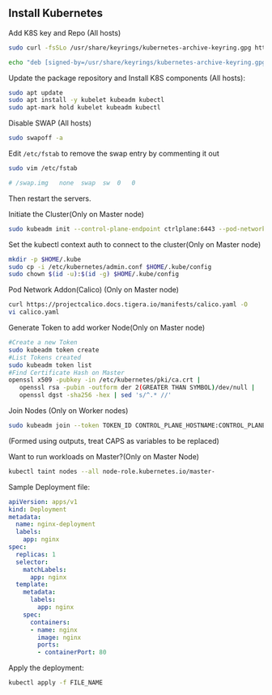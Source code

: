 ## Install Kubernetes

Add K8S key and Repo (All hosts)

```bash
sudo curl -fsSLo /usr/share/keyrings/kubernetes-archive-keyring.gpg https://packages.cloud.google.com/apt/doc/apt-key.gpg

echo "deb [signed-by=/usr/share/keyrings/kubernetes-archive-keyring.gpg] https://apt.kubernetes.io/ kubernetes-xenial main" | sudo tee /etc/apt/sources.list.d/kubernetes.list
```

Update the package repository and Install K8S components (All hosts):

```bash
sudo apt update
sudo apt install -y kubelet kubeadm kubectl
sudo apt-mark hold kubelet kubeadm kubectl
```

Disable SWAP (All hosts)

```bash
sudo swapoff -a
```

Edit `/etc/fstab` to remove the swap entry by commenting it out

```bash
sudo vim /etc/fstab

# /swap.img   none  swap  sw  0   0
```

Then restart the servers.

Initiate the Cluster(Only on Master node)

```bash
sudo kubeadm init --control-plane-endpoint ctrlplane:6443 --pod-network-cidr 10.10.0.0/16
```

Set the kubectl context auth to connect to the cluster(Only on Master node)

```bash
mkdir -p $HOME/.kube
sudo cp -i /etc/kubernetes/admin.conf $HOME/.kube/config
sudo chown $(id -u):$(id -g) $HOME/.kube/config
```

Pod Network Addon(Calico) (Only on Master node)

```bash
curl https://projectcalico.docs.tigera.io/manifests/calico.yaml -O
vi calico.yaml
```

Generate Token to add worker Node(Only on Master node)

```bash
#Create a new Token
sudo kubeadm token create
#List Tokens created
sudo kubeadm token list
#Find Certificate Hash on Master
openssl x509 -pubkey -in /etc/kubernetes/pki/ca.crt | 
   openssl rsa -pubin -outform der 2(GREATER THAN SYMBOL)/dev/null | 
   openssl dgst -sha256 -hex | sed 's/^.* //'
```

Join Nodes (Only on Worker nodes)

```bash
sudo kubeadm join --token TOKEN_ID CONTROL_PLANE_HOSTNAME:CONTROL_PLANE_PORT --discovery-token-ca-cert-hash sha256:HASH
```

(Formed using outputs, treat CAPS as variables to be replaced)

Want to run workloads on Master?(Only on Master Node)

```bash
kubectl taint nodes --all node-role.kubernetes.io/master-
```

Sample Deployment file:

```yml
apiVersion: apps/v1
kind: Deployment
metadata:
  name: nginx-deployment
  labels:
    app: nginx
spec:
  replicas: 1
  selector:
    matchLabels:
      app: nginx
  template:
    metadata:
      labels:
        app: nginx
    spec:
      containers:
      - name: nginx
        image: nginx
        ports:
        - containerPort: 80
```

Apply the deployment:

```bash
kubectl apply -f FILE_NAME
```
